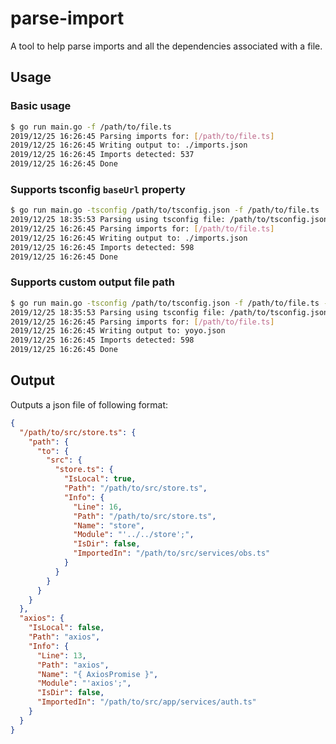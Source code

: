 # parse-import

A tool to help parse imports and all the dependencies associated with a file.

## Usage

### Basic usage

```bash
$ go run main.go -f /path/to/file.ts
2019/12/25 16:26:45 Parsing imports for: [/path/to/file.ts]
2019/12/25 16:26:45 Writing output to: ./imports.json
2019/12/25 16:26:45 Imports detected: 537
2019/12/25 16:26:45 Done
```

### Supports tsconfig `baseUrl` property

```bash
$ go run main.go -tsconfig /path/to/tsconfig.json -f /path/to/file.ts
2019/12/25 18:35:53 Parsing using tsconfig file: /path/to/tsconfig.json
2019/12/25 16:26:45 Parsing imports for: [/path/to/file.ts]
2019/12/25 16:26:45 Writing output to: ./imports.json
2019/12/25 16:26:45 Imports detected: 598
2019/12/25 16:26:45 Done
```

### Supports custom output file path

```bash
$ go run main.go -tsconfig /path/to/tsconfig.json -f /path/to/file.ts -o yoyo.json
2019/12/25 18:35:53 Parsing using tsconfig file: /path/to/tsconfig.json
2019/12/25 16:26:45 Parsing imports for: [/path/to/file.ts]
2019/12/25 16:26:45 Writing output to: yoyo.json
2019/12/25 16:26:45 Imports detected: 598
2019/12/25 16:26:45 Done
```

## Output

Outputs a json file of following format:

```json
{
  "/path/to/src/store.ts": {
    "path": {
      "to": {
        "src": {
          "store.ts": {
            "IsLocal": true,
            "Path": "/path/to/src/store.ts",
            "Info": {
              "Line": 16,
              "Path": "/path/to/src/store.ts",
              "Name": "store",
              "Module": "'../../store';",
              "IsDir": false,
              "ImportedIn": "/path/to/src/services/obs.ts"
            }
          }
        }
      }
    }
  },
  "axios": {
    "IsLocal": false,
    "Path": "axios",
    "Info": {
      "Line": 13,
      "Path": "axios",
      "Name": "{ AxiosPromise }",
      "Module": "'axios';",
      "IsDir": false,
      "ImportedIn": "/path/to/src/app/services/auth.ts"
    }
  }
}
```
